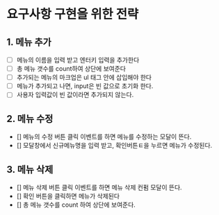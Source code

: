 # 요구사항 구현을 위한 전략

## 1. 메뉴 추가

- [ ] 메뉴의 이름을 입력 받고 엔터키 입력을 추가한다
- [ ] 총 메뉴 갯수를 count하여 상단에 보여준다
- [ ] 추가되는 메뉴의 마크업은 ul 태그 안에 삽입해야 한다
- [ ] 메뉴가 추가되고 나면, input은 빈 값으로 초기화 한다.
- [ ] 사용자 입력값이 빈 값이라면 추가되지 않는다.

## 2. 메뉴 수정

- [] 메뉴의 수정 버튼 클릭 이벤트를 하면 메뉴를 수정하는 모달이 뜬다.
- [] 모달창에서 신규메뉴명을 입력 받고, 확인버튼ㅌ을 누르면 메뉴가 수정된다.

## 3. 메뉴 삭제

- [] 메뉴 삭제 버튼 클릭 이벤트를 하면 메뉴 삭제 컨펌 모달이 뜬다.
- [] 확인 버튼을 클릭하면 메뉴가 삭제된다
- [] 총 메뉴 갯수를 count 하여 상단에 보여준다.
